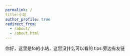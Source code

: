 ```yaml
---
permalink: /
title:小站
author_profile: true
redirect_from: 
  - /about/
  - /about.html
---
```


你好，这里是fo的小站，这里没什么可以看的
tips:旁边有友链
